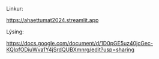 Linkur:

https://ahaettumat2024.streamlit.app

Lýsing:

https://docs.google.com/document/d/1D0pGE5uz40jcGec-KQIpfODiuWva1Y4jSrdQUBXmnrg/edit?usp=sharing
